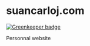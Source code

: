# suancarloj.com

[![Greenkeeper badge](https://badges.greenkeeper.io/suancarloj/suancarloj.com.svg)](https://greenkeeper.io/)

Personnal website
